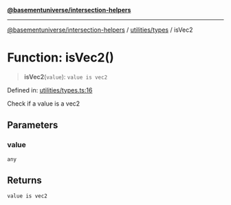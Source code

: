[**@basementuniverse/intersection-helpers**](../../../README.md)

***

[@basementuniverse/intersection-helpers](../../../README.md) / [utilities/types](../README.md) / isVec2

# Function: isVec2()

> **isVec2**(`value`): `value is vec2`

Defined in: [utilities/types.ts:16](https://github.com/basementuniverse/intersection-helpers/blob/ede9ecb18a1386abf90747a70ee9f16c34ce6207/src/utilities/types.ts#L16)

Check if a value is a vec2

## Parameters

### value

`any`

## Returns

`value is vec2`
